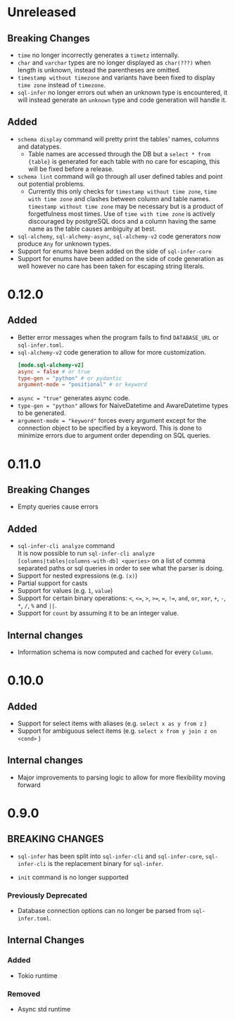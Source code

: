 # Unreleased

## Breaking Changes
- `time` no longer incorrectly generates a `timetz` internally.
- `char` and `varchar` types are no longer displayed as `char(???)` when length is unknown, instead the parentheses are omitted.
- `timestamp without timezone` and variants have been fixed to display `time zone` instead of `timezone`.
- `sql-infer` no longer errors out when an unknown type is encountered, it will instead generate an `unknown` type and code generation will handle it.

## Added
- `schema display` command will pretty print the tables' names, columns and datatypes.
    - Table names are accessed through the DB but a `select * from {table}` is generated for each table with no care for escaping, this will be fixed before a release.
- `schema lint` command will go through all user defined tables and point out potential problems.
    - Currently this only checks for `timestamp without time zone`, `time with time zone` and clashes between column and table names. `timestamp without time zone` may be necessary but is a product of forgetfulness most times. Use of `time with time zone` is actively discouraged by postgreSQL docs and a column having the same name as the table causes ambiguity at best.  
- `sql-alchemy`, `sql-alchemy-async`, `sql-alchemy-v2` code generators now produce `Any` for unknown types.
- Support for enums have been added on the side of `sql-infer-core`
- Support for enums have been added on the side of code generation as well however no care has been taken for escaping string literals.     

# 0.12.0

## Added
- Better error messages when the program fails to find `DATABASE_URL` or `sql-infer.toml`.
- `sql-alchemy-v2` code generation to allow for more customization.  
    ```toml
    [mode.sql-alchemy-v2]
    async = false # or true
    type-gen = "python" # or pydantic
    argument-mode = "positional" # or keyword
    ```
- `async = "true"` generates async code.
- `type-gen = "python"` allows for NaiveDatetime and AwareDatetime types to be generated.
- `argument-mode = "keyword"` forces every argument except for the connection object to be specified by a keyword. This is done to minimize errors due to argument order depending on SQL queries.     

# 0.11.0

## Breaking Changes
- Empty queries cause errors

## Added
- `sql-infer-cli analyze` command  
    It is now possible to run `sql-infer-cli analyze [columns|tables|columns-with-db] <queries>` on a list of comma separated paths or sql queries in order to see what the parser is doing.
- Support for nested expressions (e.g. `(x)`) 
- Partial support for casts
- Support for values (e.g. `1`, `value`)
- Support for certain binary operations: `<`, `<=`, `>`, `>=`, `=`, `!=`, `and`, `or`, `xor`, `+`, `-`, `*`, `/`, `%` and `||`.
- Support for `count` by assuming it to be an integer value.

## Internal changes
- Information schema is now computed and cached for every `Column`.  

# 0.10.0

## Added
- Support for select items with aliases (e.g. `select x as y from z` )
- Support for ambiguous select items (e.g. `select x from y join z on <cond>` )

## Internal changes
- Major improvements to parsing logic to allow for more flexibility moving forward

# 0.9.0

## BREAKING CHANGES
- `sql-infer` has been split into `sql-infer-cli` and `sql-infer-core`, `sql-infer-cli` is the replacement binary for `sql-infer`.

- `init` command is no longer supported

### Previously Deprecated
- Database connection options can no longer be parsed from `sql-infer.toml`.


## Internal Changes

### Added
- Tokio runtime
### Removed
- Async std runtime